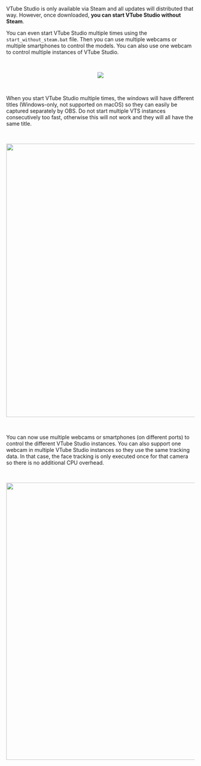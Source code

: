 VTube Studio is only available via Steam and all updates will distributed that way. However, once downloaded, **you can start VTube Studio without Steam**.

You can even start VTube Studio multiple times using the `start_without_steam.bat` file. Then you can use multiple webcams or multiple smartphones to control the models. You can also use one webcam to control multiple instances of VTube Studio.

<br/>
<p align="center">
  <img src="https://raw.githubusercontent.com/wiki/DenchiSoft/VTubeStudio/img/start_without_steam.png"/>
</p>
<br/>

When you start VTube Studio multiple times, the windows will have different titles (Windows-only, not supported on macOS) so they can easily be captured separately by OBS. Do not start multiple VTS instances consecutively too fast, otherwise this will not work and they will all have the same title.

<br/>
<p align="center">
  <img src="https://raw.githubusercontent.com/wiki/DenchiSoft/VTubeStudio/img/vts_multi_window_title.png" width="730px"/>
</p>
<br/>

You can now use multiple webcams or smartphones (on different ports) to control the different VTube Studio instances. You can also support one webcam in multiple VTube Studio instances so they use the same tracking data. In that case, the face tracking is only executed once for that camera so there is no additional CPU overhead.

<br/>
<p align="center">
  <img src="https://raw.githubusercontent.com/wiki/DenchiSoft/VTubeStudio/img/multi_vts.gif" width="740px"/>
</p>
<br/>

